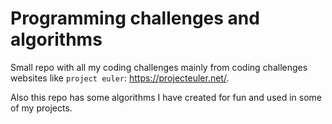 # Programming challenges and algorithms 
Small repo with all my coding challenges mainly from coding challenges websites like `project euler`: https://projecteuler.net/.

Also this repo has some algorithms I have created for fun and used in some of my projects.
